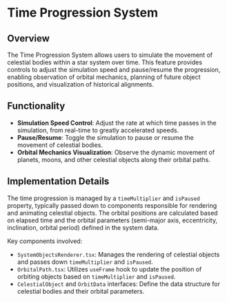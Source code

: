 # Time Progression System

## Overview
The Time Progression System allows users to simulate the movement of celestial bodies within a star system over time. This feature provides controls to adjust the simulation speed and pause/resume the progression, enabling observation of orbital mechanics, planning of future object positions, and visualization of historical alignments.

## Functionality
- **Simulation Speed Control**: Adjust the rate at which time passes in the simulation, from real-time to greatly accelerated speeds.
- **Pause/Resume**: Toggle the simulation to pause or resume the movement of celestial bodies.
- **Orbital Mechanics Visualization**: Observe the dynamic movement of planets, moons, and other celestial objects along their orbital paths.

## Implementation Details
The time progression is managed by a `timeMultiplier` and `isPaused` property, typically passed down to components responsible for rendering and animating celestial objects. The orbital positions are calculated based on elapsed time and the orbital parameters (semi-major axis, eccentricity, inclination, orbital period) defined in the system data.

Key components involved:
- `SystemObjectsRenderer.tsx`: Manages the rendering of celestial objects and passes down `timeMultiplier` and `isPaused`.
- `OrbitalPath.tsx`: Utilizes `useFrame` hook to update the position of orbiting objects based on `timeMultiplier` and `isPaused`.
- `CelestialObject` and `OrbitData` interfaces: Define the data structure for celestial bodies and their orbital parameters. 